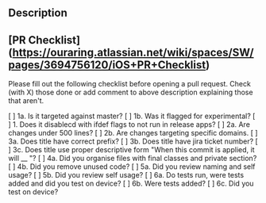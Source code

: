 ## Description


## [PR Checklist] (https://ouraring.atlassian.net/wiki/spaces/SW/pages/3694756120/iOS+PR+Checklist)

Please fill out the following checklist before opening a pull request. Check (with X) those done or add comment to above description explaining those that aren't.

[ ] 1a. Is it targeted against master?
[ ] 1b. Was it flagged for experimental?
[ ] 1. Does it disablecd with ifdef flags to not run in release apps?
[ ] 2a. Are changes under 500 lines?
[ ] 2b. Are changes targeting specific domains.
[ ] 3a. Does title have correct prefix?
[ ] 3b. Does title have jira ticket number?
[ ] 3c. Does title use proper descriptive form "When this commit is applied, it will __ "?
[ ] 4a. Did you organise files with final classes and private section?
[ ] 4b. Did you remove unused code?
[ ] 5a. Did you review naming and self usage?
[ ] 5b. Did you review self usage?
[ ] 6a. Do tests run, were tests added and did you test on device?
[ ] 6b. Were tests added?
[ ] 6c. Did you test on device?
